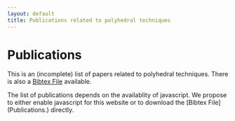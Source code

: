 ```yaml
---
layout: default
title: Publications related to polyhedral techniques
---
```


Publications
============

This is an (incomplete) list of papers related to polyhedral techniques. There is also a [Bibtex File](Publications.bib) available.
<div id="bibtex_display"> </div>
<noscript>
	The list of publications depends on the availablity of javascript. We
	propose to either enable javascript for this website or to download
	the [Bibtex File](Publications.) directly.
</noscript>


